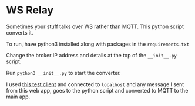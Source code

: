# WS Relay

Sometimes your stuff talks over WS rather than MQTT. This python script converts it.

To run, have python3 installed along with packages in the `requirements.txt`

Change the broker IP address and details at the top of the `__init__.py` script.

Run `python3 __init__.py` to start the converter.

I used [this test client](https://chrome.google.com/webstore/detail/websocket-test-client/fgponpodhbmadfljofbimhhlengambbn) and connected to `localhost` and any message I sent from this web app, goes to the python script and converted to MQTT to the main app.

